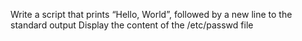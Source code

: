 Write a script that prints “Hello, World”, followed by a new line to the standard output
Display the content of the /etc/passwd file

